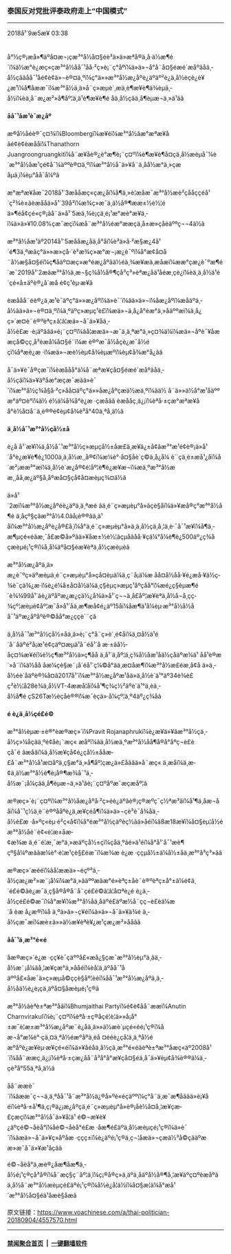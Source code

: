 ### 泰国反对党批评泰政府走上“中国模式”
------------------------

<div class="published">
 <span class="date" title="ä¸­å½æ¶é´">
  <time datetime="2018-09-05T03:38:28+08:00">
   2018å¹´9æ5æ¥ 03:38
  </time>
 </span>
</div>
<br/>
<div class="wsw">
 <p>
  å°½ç®¡æå»¶äºå¤æ¬¡çæ³°å½å¤§éè³ä»ä»æªå®ä¸å·ä½æ¶é´ï¼ä½æ°è¿æç«çæ³°å½åå¯¹åå·²ç»è¡¨ç°åºï¼ä»ä»¬å°å¨å¤§éæé´æåºâåä¸­å½çâãåå¯¹åé¢è¢ä»¬è®¤ä¸ºï¼ç°ä»»æ³°å½æ¿åºè¿äºäº²è¿ä¸­å½èçè¿è¥¿æ¹ï¼å¶åææ¯ï¼æ³°å½ä¸ä»å¨ç»æµè´¸æä¸è¶æ¥è¶ä¾èµä¸­å½ï¼èä¸å¨æ¿æ²»å¶åº¦ä¸ä¹è¶æ¥è¶é åä¸­å½çâä¸å¶èµæ¬ä¸»ä¹âã
  <br/>
  <br/>
  <strong>
   åå¯¹åæ¹è¯æ¿åº
  </strong>
  <br/>
  <br/>
  æ®å½­åéè®¯ç¤¾ï¼Bloombergï¼æ¥éï¼æ³°å½âæ°æªæ¥åâé¢è¢èæååï¼Thanathorn Juangroongruangkitï¼å¨æ¥åè®¿è°æ¶è¡¨ç¤ºï¼è¶æ¥è¶å¤çä¸­å½æèµå¯¼è´æ³°å½åæ¹çé¢å¯¼äººè®¤ä¸ºï¼æ³°å½å¯ä»¥å¨ä¸åå½æ°ä¸»çæåµä¸ï¼èµ°åå¯å¼ºã
  <br/>
  <br/>
  æ°æªæ¥åæ¯2018å¹´3æååæç«çæ¿åï¼å¶ä¸»è¦æåæ¯æ³°å½æè²çååççéå¹´ç²¾è±ãèæååä»å¹´39å²ï¼æ¾ç»æ¯ä¸ä½å®¶ææ±½è½¦éä»¶éå¢çé«ç®¡ãå¨ä»å¹´5æä¸¾è¡çä¸é¡¹æ°æè°æ¥ä¸­ï¼ä»ä»¥10.08%çæ¯æçï¼æå¨æ³°å½éæ°ææçä¸å±æ»çåéäººç¬¬4ä½ã
  <br/>
  <br/>
  æ³°å½åæ¹äº2014å¹´5æå­åæ¿åä¸å°åï¼è³ä»å·²æ§æ¿4å¹´é¶3ä¸ªæãç°ä»»æ»çå·´è²æ¾ç»æ°æ¬¡æ¿è¯ºï¼å°æ¢å¤å¨å½æ§å¤§éï¼ç¶åäº¤æç»æ°éæ¿åºãä½éä¸¾æ¥æä¸æåæï¼ææ°çæ¿è¯ºæ¶é´æ¯2019å¹´2æãæ³°å½ä¸æ¬§ç¾å½å®¶çå³ç³»èªæ¿åä¹åéæ¸çè¿ï¼èä¸ä¸­å½ä¹é´çé«å±äºè®¿å´æå é¢ç¹èµ·æ¥ã
  <br/>
  <br/>
  èæååå¨éè®¿ä¸­æ¹è¯äºç°ä»»æ¿åºï¼ä»è¯´ï¼âä»ä»¬ï¼åæ¿åºï¼æåäºä¸­å½ãä»ä»¬è®¤ä¸ºï¼ä¸ºäºç»æµç¹è£ï¼æä»¬ä¸å¿å°éæ°ä¸»åäººæï¼ä¸å¿ç»´æ¤è¨è®ºèªç±â¦â¦æä»¬å¯ä»¥åä¸­å½é£æ ·è¡äºãâä»è¡¨ç¤ºï¼âå¦ææä»¬æ¯ä¸ä¸ªæ°ä¸»ç¤¾ä¼ï¼æä»¬åºè¯¥åææçå©çç¸å³èæå¼å¤§é¨ï¼æ è®ºæ¯å½åçè¿æ¯å½éçï¼åªæè¿æ ·ï¼æä»¬æè½èµ¢å¾èµæºï¼èµ¢å¾æ°å¿ãâ
  <br/>
  <br/>
  å¯ä»¥è¯å®çæ¯ï¼èæååå°ä¼å¨æªæ¥çå¤§éæé´æåºâåä¸­å½çâï¼ä»¥äºåæ°æçæ¯æãä»è¯´ï¼æ³°å½ç¾å§å·²ç»åå¤äºç°ä»»åæ¿åºçæä½æä¸ºï¼âä½ å¨ä»»ä½å°æ¹åäººæ°äº¤è°ï¼ä½ é½ä¼å¾å°è¿æ ·çæåãâ èæååç¸ä¿¡ï¼èªå·±çæ°æªæ¥åå°è½å¤å¨ä¸è®®é¢èµ¢å¾è³å°40ä¸ªå¸­ä½ã
  <br/>
  <br/>
  <strong>
   ä¸­å½å¯¹æ³°å½çå½±å
  </strong>
  <br/>
  <br/>
  è¿å å¹´æ¥ï¼ä¸­å½å¯¹æ³°å½ç»æµçå½±åæ­£ä¸æ¥ä¿±å¢ãæ³°æ¹é¢è®¡ä»å¹´å°è¿æ¥è¶è¿1000ä¸ä¸­å½æ¸¸å®¢ï¼æ¼è°·å¤§åè´­ç©ä¸­å¿å¼ è´´çä¸­è±æå¹¿åï¼å´æ²¡ææ³°æï¼ä¸­å½è´­æ¿å®¢é¦åº¦è¶è¿æ¥æ¬ï¼æä¸ºæ³°å½ææ¸¸åå¸æ¿äº§å¸åºæå¤§çå¢å¤æèµç¾¤ä½ã
  <br/>
  <br/>
  ä»å¹´2æï¼æ³°å½æ¿åºéè¿äºä¸ä¸ªæé âä¸é¨ç»æµèµ°å»âçè§åï¼ä»¥æå®ç°æ³°å½å¶é ä¸åçº§çâæ³°å½4.0âå¡è®®ãä¸ä¹åï¼æ³°å½æ¿åºè¿å®£å¸ï¼å°ä¸é¨ç»æµèµ°å»ä¸ä¸­å½çä¸å¸¦ä¸è·¯å¯¹æ¥ï¼å¶ä¸­æ¶µçé«éãæ¸¯å£æ©å»ºãä»¥åæ±½è½¦ãçµå­ãåå·¥ç­ä¼°å¼è¶è¿500äº¿ç¾åçæèµé¡¹ç®ï¼å¸å¼äºå¤§éæ¥èªä¸­å½çæèµèã
  <br/>
  <br/>
  æ³°å½æ¿åºä¸ä»æ¿è¯ºç»äºæèµä¸é¨ç»æµèµ°å»çå¤èµä¼ä¸ç¨å¡ä¼æ åå¤å½åå·¥é¿æå·¥ä½ç­¾è¯çä¾¿æ·ï¼è¿é¼å±å¤å½ä¼ä¸ç§èµç»æµç¹åºçåå°ï¼æé¿ç§èµæ¶é´è¾¾99å¹´ãè¿äºåºæ¿æ¿ç­ä½¿å¾ä»å¹´ç¬¬ä¸å­£åº¦æ¥èªä¸­å½å¬å¸çç­¾çº¦æèµé¢åº¦æ¯å»å¹´åä¸æ¶æå¢é¿äº15åï¼åæ¶ä¹å¼èµ·æ³°å½å½åå¯¹äºæ¿åºåºè®©åå°æ¿ç­çè´¨çã
  <br/>
  <br/>
  ä¸­å½å¯¹æ³°å½çå½±åä¸ä»è¡¨ç°å¨ç»è´¸é¢åï¼ä¸¤å½ä¹é´å¨åäºé²å¡æ¹é¢çäº¤æµä¹å¨éå¹´å æ·±ãå½­åç¤¾æ¥éï¼è½ç¶æ³°å½ä»ç¶åå ä¸å¹´ä¸åº¦ä¸ç¾å½åæ¹åä½çåäºæ¼ä¹ åå¹è®­æ´»å¨ï¼ä½åå åæ¼çè§æ¨¡å´éå¹´ç¼©å°ãä¸æ­¤åæ¶ï¼æ³°å½æ­£éæ¸å¢å ä»ä¸­å½éè´­åäºè®¾å¤ã2017å¹´ï¼æ³°å½æ¿åºæ¹åä»ä¸­å½è´­ä¹°äº34è¾è£ç²è½¦å28è¾ä¸­å½VT-4ææå¦åï¼å¹¶ç­¾ç½²äºè´­ä¹°ä¸èä¸­å½å¶é çS26Tæ½èçåè®®ï¼æ¯èçä»·å¼çº¦ä¸º4äº¿ç¾åã
  <br/>
  <br/>
  <strong>
   é è¿ä¸­å½çé£é©
  </strong>
  <br/>
  <br/>
  æ³°å½èµæ·±è®°èæ®æç»´ï¼Pravit Rojanaphrukï¼è¿æ¥ä»¥ãæ³°å½çä¸­å½ç»¼åçãä¸ºé¢åè¡¨æç« æåºï¼âä¸­å½æä¸ºæ³°å½åå¶å®å°åºç¬è£èçå¯é âæåâï¼ä¸­å½æ¥çå¢é¿çå½±ååæ­£å¨æ³°å½å¹æ¤åºä¸ç§æ°ä¸»å¶åº¦çæ¿ä»£åãâä»å¨æç« ä¸­æåï¼ä¸æ­¢ä¸ä½æ³°å½é¶è¡å®¶æ¾å¯¹ä¸­å½æ¨¡å¼çâä¸å¶èµæ¬ä¸»ä¹âè¡¨ç¤ºåºæ¯æçæåº¦ã
  <br/>
  <br/>
  æ®æç»´è¡¨ç¤ºï¼æ³°å½åæ¿åºå·²ç»éè¿äºâè®¡ç®æºç¯ç½ªæ³âï¼å¹¶ä¸åæ¬å åï¼å¯¹ç½ä¸è¨è®ºååºè¿ä¸æ­¥çéå¶ï¼ä»ä»¬çè³è¯å¾åä¸­å½é£æ ·å»ºç«èµ·é²ç«å¢ï¼å°éæ³°å½çäºèç½ãä»åéï¼â8æ18æ¥ï¼å¤§èµ¦å½éæ³°å½åé¨è¢«è¦æ±åæ­¢æ¾æ ä¸é¨é¦æ¸¯æ°ä¸»æäºçå½±çï¼çåä¸ºãé»ä¹éï¼å°å¹´å¯¹æè¶çº§å¼ºæããæ¼è°·è­¦æ¹çè§£éæ¯ï¼æ¾æ è¿æ ·ççµå½±ä¼å½±åä¸­æ³°å³ç³»ãâ
  <br/>
  <br/>
  æ®æç»´æééï¼âå¦ææä»¬éçº³ä¸­å½çæ¿æ²»æ¨¡å¼ï¼æ°ä¸»ãäººæãæ°é»èªç±åè¨è®ºèªç±å°±ä¼é¢ä¸´é£é©ãè¿æ¯ä¸ç§å®å®å¨å¨çé£é©â¦â¦å¤ªè¿é è¿ä¸­å½çé£é©æ¯ï¼å°æ¥ï¼æ³°å½åä¸åäºé£äºæ½å¨çç¬è£èä¼æ´å èæ å¿æ®ï¼å ä¸ºä»ä»¬ç¥éï¼ä»ä»¬å¯ä»¥ä¾é ä¸­å½çæ¯æï¼æè±ä»»ä½æ¥èªè¥¿æ¹çæ¿æ²»ååãâ
  <br/>
  <br/>
  <strong>
   åå¯¹ä¸­æ³°é«é
  </strong>
  <br/>
  <br/>
  åæ®æç»´è¿æ ·çç¥è¯çäººå£«æå¿§çæ¯æ³°å½èµ°ä¸âä¸­å½æ¨¡å¼âå¸¦æ¥çæ°ä¸»ååéï¼èå¦ä¸äºåå¯¹åäººå£«åæ¯ä»ç»æµå©ççè§åº¦èèï¼åå¯¹æ³°å½æ¿åºä¸ä¸­å½åä½è¿è¡çä¸äºå¤§åæèµé¡¹ç®ã
  <br/>
  <br/>
  æ³°å½âèªè±ªæ³°åâï¼Bhumjaithai Partyï¼é¢è¢åå¨ææ­ï¼Anutin Charnvirakulï¼è¡¨ç¤ºï¼èªå·±ç®åçé¦è¦ä»»å¡å°±æ¯è¦æ±æ³°å½æ¿åºæ¨è¿åä¸ä»»ä½æè´µçé«éé¡¹ç®ï¼åæ¬å°æ¼è°·çä¸¤ä¸ªå½éæºåºä¸è­å ¤ééè¿çå¦ä¸ä¸ªå½éæºåºè¿æ¥èµ·æ¥çé«éï¼ä»¥åéåä¸­å½çä¸­æ³°é«éãèªè±ªæ³°åæç«äº2008å¹´ï¼åå¨ææ­ç¸ä¿¡ï¼èªå·±çæ¿åå¨å³å°å°æ¥çå¤§éä¸­å¯ä»¥èµ¢å¾è®®ä¼ä¸­çè³å°55ä¸ªå¸­ä½ã
  <br/>
  <br/>
  åå¨ææ­è¯´ï¼âææ¯ç¬¬ä¸ä¸ªåå¯¹å¨æ³°å½ä¿®å»ºé«éçäººï¼ç°å¨ä¸æ¯æ¶åãâä»è¡¥åéï¼èªå·±å¹¶ä¸ç¡®ä¿¡æ¿åºçä¸é¨ç»æµèµ°å»è®¡åè½å¤å¸¦æ¥çæ­£çæçï¼æ³°å½å¯ä»¥å­¦ä¹ é©¬æ¥è¥¿äºçé©¬åèå°ï¼åé©¬åèå°é£æ ·åæ¶é£äºä¸­å½æèµçé¡¹ç®ï¼ä»è¯´ï¼âæä»¬å¯ä»¥ç»åºåæ ·ççç±ï¼è¿äºé¡¹ç®ä¸ç¬¦åæä»¬çæä½³å©çãäºææ»æ¯å¯ä»¥æ¹åçãâ
 </p>
 <p>
  é©¬åèå°ä¸æè®¿åæ¶åæ¶ä¸­å½é¡¹ç®çå³å®ï¼å¨æç§ç¨åº¦ä¸ï¼ç¡®å®ç»ä¸äºä¸åäºå½å®¶å¸¦æ¥äºç¤ºèæåºãä¸­å½å¨æ³°å½æèµçé£äºé¡¹ç®ï¼å½è¿å¦ä½ï¼å¤§æ¦ä¼å°æå¹´æ³°å½å¤§éä¹åæè§åæã
 </p>
 <p>
 </p>
</div>

原文链接：https://www.voachinese.com/a/thai-politician-20180904/4557570.html


------------------------
#### [禁闻聚合首页](https://github.com/gfw-breaker/banned-news/blob/master/README.md) &nbsp;|&nbsp;  [一键翻墙软件](https://github.com/gfw-breaker/nogfw/blob/master/README.md)